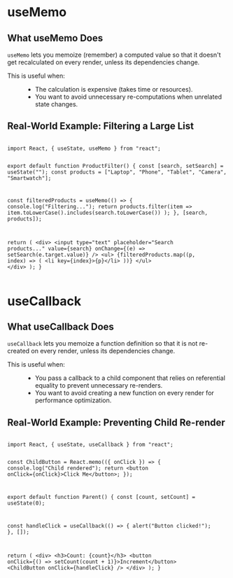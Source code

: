 <div>
  <h1>useMemo</h1>
  <h2>What useMemo Does</h2>
  <p>
    <code>useMemo</code> lets you memoize (remember) a computed value so that it doesn't
    get recalculated on every render, unless its dependencies change.
  </p>
  <dl>
    <dt>This is useful when:</dt>
    <dd>
      <ul>
        <li>The calculation is expensive (takes time or resources).</li>
        <li>You want to avoid unnecessary re-computations when unrelated state changes.</li>
      </ul>
    </dd>
  </dl>

  <h2>Real-World Example: Filtering a Large List</h2>
  <pre><code class="language-js">
import React, { useState, useMemo } from "react";

export default function ProductFilter() {
  const [search, setSearch] = useState("");
  const products = ["Laptop", "Phone", "Tablet", "Camera", "Smartwatch"];

  const filteredProducts = useMemo(() => {
    console.log("Filtering...");
    return products.filter(item =>
      item.toLowerCase().includes(search.toLowerCase())
    );
  }, [search, products]);

  return (
    &lt;div&gt;
      &lt;input
        type="text"
        placeholder="Search products..."
        value={search}
        onChange={(e) =&gt; setSearch(e.target.value)}
      /&gt;
      &lt;ul&gt;
        {filteredProducts.map((p, index) =&gt; (
          &lt;li key={index}&gt;{p}&lt;/li&gt;
        ))}
      &lt;/ul&gt;
    &lt;/div&gt;
  );
}
  </code></pre>
</div>

<div>
  <h1>useCallback</h1>
  <h2>What useCallback Does</h2>
  <p>
    <code>useCallback</code> lets you memoize a function definition so that it is not
    re-created on every render, unless its dependencies change.
  </p>
  <dl>
    <dt>This is useful when:</dt>
    <dd>
      <ul>
        <li>You pass a callback to a child component that relies on referential equality to prevent unnecessary re-renders.</li>
        <li>You want to avoid creating a new function on every render for performance optimization.</li>
      </ul>
    </dd>
  </dl>

  <h2>Real-World Example: Preventing Child Re-render</h2>
  <pre><code class="language-js">
import React, { useState, useCallback } from "react";

const ChildButton = React.memo(({ onClick }) =&gt; {
  console.log("Child rendered");
  return &lt;button onClick={onClick}&gt;Click Me&lt;/button&gt;;
});

export default function Parent() {
  const [count, setCount] = useState(0);

  const handleClick = useCallback(() =&gt; {
    alert("Button clicked!");
  }, []);

  return (
    &lt;div&gt;
      &lt;h3&gt;Count: {count}&lt;/h3&gt;
      &lt;button onClick={() =&gt; setCount(count + 1)}&gt;Increment&lt;/button&gt;
      &lt;ChildButton onClick={handleClick} /&gt;
    &lt;/div&gt;
  );
}
  </code></pre>
</div>

